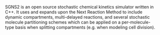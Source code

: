 SGNS2 is an open source stochastic chemical kinetics simulator written in C++. It uses and expands upon the Next Reaction Method to include dynamic compartments, multi-delayed reactions, and several stochastic molecule partitioning schemes which can be applied on a per-molecule-type basis when splitting compartments (e.g. when modeling cell division).
